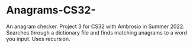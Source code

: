 # Anagrams-CS32-
An anagram checker. Project 3 for CS32 with Ambrosio in Summer 2022. Searches through a dictionary file and finds matching anagrams to a word you input. Uses recursion.
